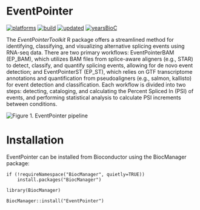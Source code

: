# EventPointer

[![platforms](http://bioconductor.org/shields/availability/3.8/EventPointer.svg)](http://bioconductor.org/packages/release/bioc/html/EventPointer.html)
[![build](http://bioconductor.org/shields/build/release/bioc/EventPointer.svg)](http://bioconductor.org/packages/release/bioc/html/EventPointer.html)
[![updated](http://bioconductor.org/shields/lastcommit/release/bioc/EventPointer.svg)](http://bioconductor.org/packages/release/bioc/html/EventPointer.html)
[![yearsBioC](http://bioconductor.org/shields/years-in-bioc/EventPointer.svg)](http://bioconductor.org/packages/release/bioc/html/EventPointer.html)

The *EventPointerToolkit* R package offers a streamlined method for identifying, classifying, and visualizing alternative splicing events using RNA-seq data. There are two primary workflows: EventPointerBAM (EP_BAM), which utilizes BAM files from splice-aware aligners (e.g., STAR) to detect, classify, and quantify splicing events, allowing for de novo event detection; and EventPointerST (EP_ST), which relies on GTF transcriptome annotations and quantification from pseudoaligners (e.g., salmon, kallisto) for event detection and classification. Each workflow is divided into two steps: detecting, cataloging, and calculating the Percent Spliced In (PSI) of events, and performing statistical analysis to calculate PSI increments between conditions.

![**Figure 1.** EventPointer pipeline ](https://github.com/ceslobfer/EventPointerToolkit/tree/main/vignettes/generalWorkflowEP_image.png)

# Installation
EventPointer can be installed from Bioconductor using the BiocManager package:

```{r, eval=FALSE}
if (!requireNamespace("BiocManager", quietly=TRUE))
    install.packages("BiocManager")

library(BiocManager)

BiocManager::install("EventPointer")
```
